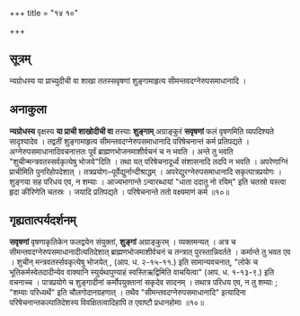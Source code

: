 +++
title = "१४ १०"

+++
## सूत्रम्
न्यग्रोधस्य या प्राच्युदीची वा शाखा ततस्सवृषणां शुङ्गामाहृत्य सीमन्तवदग्नेरुपसमाधानादि ।

## अनाकुला
**न्यग्रोधस्य** वृक्षस्य **या प्राची शाखोदीची वा** तस्याः **शुङ्गाम्** अग्राङ्कुरं **सवृषणां** फलं वृषणमिति व्यपदिश्यते सादृश्यादेव ।
तद्वतीं शुङ्गामाहृत्य सीमन्तवदग्नेरुपसमाधानादि परिषेचनान्तं कर्म प्रतिपद्यते ।
अग्नेरुपसमाधानादिवचनात्ततः पूर्वं ब्राह्मणभोजनमाशीर्वचनं च न भवति ।
अन्ते तु भवति "शुचीन्मन्त्रवतस्सर्वकृत्येषु भोजये"दिति ।
तथा यत् परिषेचनादूर्ध्वं संशासनादि तदपि न भवति ।
अपरेणाग्निं प्राचीमिति पुनरिहोपदेशात् ।
तत्रप्रयोगः–पूर्वेद्युर्नान्दीश्राद्धम् ।
अपरेद्युरग्नेरुपसमाधानादि सकृत्पात्रप्रयोगः ।
शुङ्गया सह परिधय एव, न शम्याः ।
आज्यभागान्ते ऽन्वारब्धायां "धाता ददातु नो रयिम्" इति चतस्रो यस्त्वा हृदा कीरिणेति चतस्रः । जयादि प्रतिपद्यते ।
परिषेचनान्ते ततो वक्ष्यमाणं कर्म ॥१०॥

## गृह्यतात्पर्यदर्शनम्
**सवृषणां** वृषणाकृतिकेन फलद्वयेन संयुक्तां, **शुङ्गां** अग्राङ्कुरम् ।
व्यक्तमन्यत् ।
अत्र च सीमन्तवदग्नेरुपसमाधानादीत्यतिदेशात् ब्राह्मणभोजमाशीर्वचनं च तन्त्रात् पुरस्तान्निवर्तते ।
कर्मान्ते तु भवत एव ।
शुचीन् मन्त्रवतर्स्सवकृत्येषु भोजयेत् ,
(आप. ध. २-१५-११.) इति सामान्यवचनात्, "लोके च भूतिकर्मस्वेतदादीन्येव वाक्यानि स्युर्यथापुण्याहं स्वस्तिऋद्विमिति वाचयित्वा" (आप. ध. १-१३-९.) इति वचनाच्च ।
पात्रप्रयोगे च शुङ्गादीनां कर्मोपयुक्तानां सकृदेव सादनम् ।
तथात्र परिधय एव, न तु शम्याः ; "शम्याः परिध्यर्थे" इति चौलगोदानग्रहणात् ।
तथैव "सीमन्तवदग्नेरुपसमाधानादि" इत्यादिना परिषेचनान्तकल्पातिदेशस्य विवक्षितत्वादिहापि त एवाष्टौ प्रधानहोमाः ॥१०॥
